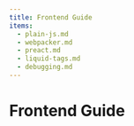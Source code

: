 ```yaml
---
title: Frontend Guide
items:
  - plain-js.md
  - webpacker.md
  - preact.md
  - liquid-tags.md
  - debugging.md
---
```


# Frontend Guide
